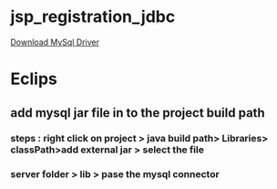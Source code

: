 # jsp_registration_jdbc 

[Download MySql Driver](https://dev.mysql.com/downloads/connector/j/)

# Eclips
## add mysql jar file in to the project build path 
### steps : right click on project > java build path> Libraries> classPath>add external jar > select the file 
### server folder > lib > pase the mysql connector
